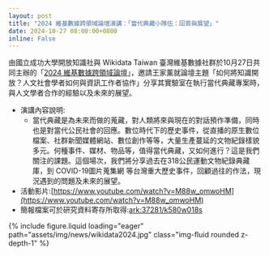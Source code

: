 ```yaml
---
layout: post
title: "2024 維基數據跨領域論壇演講：「當代典藏小隊伍：回首與展望」"
date: 2024-10-27 08:00:00+0800
inline: False
---
```


由國立成功大學開放知識社與 Wikidata Taiwan 臺灣維基數據社群於10月27日共同主辦的「[2024 維基數據跨領域論壇](https://www.wikidata.org/wiki/Wikidata:Twelfth_Birthday/Taiwan)」，邀請王家薰就論壇主題「如何將知識開放？人文社會學者如何與資訊工作者協作」分享其實驗室在執行當代典藏專案時，與人文學者合作的經驗以及未來的展望。

* 演講內容說明:
    * 當代典藏是為未來而做的蒐藏，對人類將來與現在的對話預作準備，同時也是對當代公民社會的回應。數位時代下的歷史事件，從直播的原生數位檔案、社群新聞媒體網站、數位創作等等，大量生產蔓延的文物紀錄樣貌多元。何種事件、媒材、物品等，值得當代典藏，又如何進行？這是我們關注的課題。這個場次，我們將分享過去在318公民運動文物紀錄典藏庫，到 COVID-19圖片蒐集網 等台灣重大歷史事件，回顧過往的作法，現況遇到的問題及未來的展望。
* 活動影片:[https://www.youtube.com/watch?v=M88w_omwoHM](https://www.youtube.com/watch?v=M88w_omwoHM)
* 簡報檔案可於研究資料寄存所取得:[ark:37281/k580w018s](https://pid.depositar.io/ark:37281/k580w018s)

<div class="row mt-3">
    <div class="col-sm mt-3 mt-md-0">
        {% include figure.liquid loading="eager" path="assets/img/news/wikidata2024.jpg" class="img-fluid rounded z-depth-1" %}
    </div>
</div>
